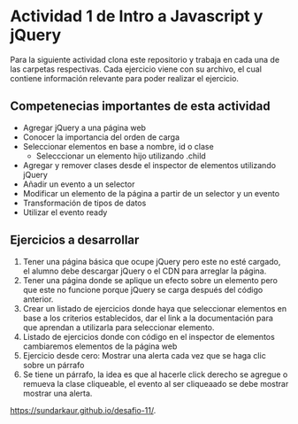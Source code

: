 ﻿# Actividad 1 de Intro a Javascript y jQuery

Para la siguiente actividad clona este repositorio y trabaja en cada una de las carpetas respectivas.
Cada ejercicio viene con su archivo, el cual contiene información relevante para poder realizar el ejercicio.

## Competenecias importantes de esta actividad

- Agregar jQuery a una página web
- Conocer la importancia del orden de carga
- Seleccionar elementos en base a nombre, id o clase
  - Selecccionar un elemento hijo utilizando .child
- Agregar y remover clases desde el inspector de elementos utilizando jQuery
- Añadir un evento a un selector
- Modificar un elemento de la página a partir de un selector y un evento
- Transformación de tipos de datos
- Utilizar el evento ready

## Ejercicios a desarrollar

1. Tener una página básica que ocupe jQuery pero este no esté cargado, el alumno
debe descargar jQuery o el CDN para arreglar la página.
2. Tener una página donde se aplique un efecto sobre un elemento pero que este
no funcione porque jQuery se carga después del código anterior.
3. Crear un listado de ejercicios donde haya que seleccionar elementos en base
a los criterios establecidos, dar el link a la documentación para que aprendan
a utilizarla para seleccionar elemento.
4. Listado de ejercicios donde con código en el inspector de elementos
cambiaremos elementos de la página web
5. Ejercicio desde cero: Mostrar una alerta cada vez que se haga clic sobre un párrafo
6. Se tiene un párrafo, la idea es que al hacerle click derecho se agregue o remueva la clase cliqueable, el evento al ser cliqueaado se debe mostrar mostrar una alerta.

 https://sundarkaur.github.io/desafio-11/.